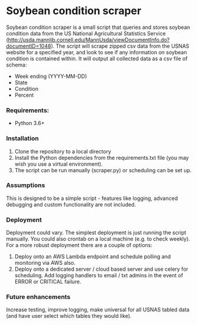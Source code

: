 # Soybean condition scraper

Soybean condition scraper is a small script that queries and stores soybean condition data from the US National Agricultural Statistics Service (http://usda.mannlib.cornell.edu/MannUsda/viewDocumentInfo.do?documentID=1048). The script will scrape zipped csv data from the USNAS website for a specified year, and look to see if any information on soybean condition is contained within. It will output all collected data as a csv file of schema:

- Week ending (YYYY-MM-DD)
- State
- Condition
- Percent

### Requirements:
- Python 3.6+

### Installation
1) Clone the repository to a local directory
2) Install the Python dependencies from the requirements.txt file (you may wish you use a virtual environment).
3) The script can be run manually (scraper.py) or scheduling can be set up.

### Assumptions
This is designed to be a simple script - features like logging, advanced debugging and custom functionality are not included.

### Deployment
Deployment could vary. The simplest deployment is just running the script manually. You could also crontab on a local machine (e.g. to check weekly). For a more robust deployment there are a couple of options:

1) Deploy onto an AWS Lambda endpoint and schedule polling and monitoring via AWS also.
2) Deploy onto a dedicated server / cloud based server and use celery for scheduling. Add logging handlers to email / txt admins in the event of ERROR or CRITICAL failure.

### Future enhancements
Increase testing, improve logging, make universal for all USNAS tabled data (and have user select which tables they would like). 
